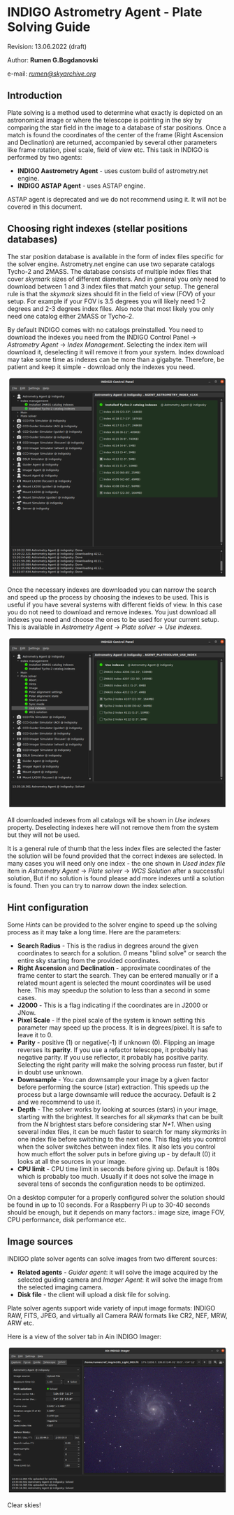 # INDIGO Astrometry Agent - Plate Solving Guide

Revision: 13.06.2022 (draft)

Author: **Rumen G.Bogdanovski**

e-mail: *rumen@skyarchive.org*

## Introduction

Plate solving is a method used to determine what exactly is depicted on an astronomical image or where the telescope is pointing in the sky by comparing the star field in the image to a database of star positions. Once a match is found the coordinates of the center of the frame (Right Ascension and Declination) are returned, accompanied by several other parameters like frame rotation, pixel scale, field of view etc. This task in INDIGO is performed by two agents:
- **INDIGO Aastrometry Agent** - uses custom build of astrometry.net engine.
- **INDIGO ASTAP Agent** - uses ASTAP engine.

ASTAP agent is deprecated and we do not recommend using it. It will not be covered in this document.

## Choosing right indexes (stellar positions databases)
The star position database is available in the form of index files specific for the solver engine. Astrometry.net engine can use two separate catalogs Tycho-2 and 2MASS.
The database consists of multiple index files that cover *skymark* sizes of different diameters. And in general you only need to download between 1 and 3 index files that match your setup. The general rule is that the *skymark* sizes should fit in the field of view (FOV) of your setup. For example if your FOV is 3.5 degrees you will likely need 1-2 degrees and 2-3 degrees index files. Also note that most likely you only need one catalog either 2MASS or Tycho-2.

By default INDIGO comes with no catalogs preinstalled. You need to download the indexes you need from the INDIGO Control Panel -> *Astrometry Agent* -> *Index Management*. Selecting the index item will download it, deselecting it will remove it from your system. Index download may take some time as indexes can be more than a gigabyte. Therefore, be patient and keep it simple - download only the indexes you need.

![](PLATE_SOLVING/Tycho-2.png)

Once the necessary indexes are downloaded you can narrow the search and speed up the process by choosing the indexes to be used. This is useful if you have several systems with different fields of view. In this case you do not need to download and remove indexes. You just download all indexes you need and choose the ones to be used for your current setup. This is available in *Astrometry Agent* -> *Plate solver* -> *Use indexes*.

![](PLATE_SOLVING/Use_index.png)

All downloaded indexes from all catalogs will be shown in *Use indexes* property. Deselecting indexes here will not remove them from the system but they will not be used.

It is a general rule of thumb that the less index files are selected the faster the solution will be found provided that the correct indexes are selected. In many cases you will need only one index - the one shown in *Used index file* item in *Astrometry Agent* -> *Plate solver* -> *WCS Solution* after a successful solution, But if no solution is found please add more indexes until a solution is found. Then you can try to narrow down the index selection.

## Hint configuration
Some *Hints* can be provided to the solver engine to speed up the solving process as it may take a long time. Here are the parameters:
- **Search Radius** - This is the radius in degrees around the given coordinates to search for a solution. *0* means "blind solve" or search the entire sky starting from the provided coordinates.
- **Right Ascension** and **Declination** - approximate coordinates of the frame center to start the search. They can be entered manually or if a related mount agent is selected the mount coordinates will be used here. This may speedup the solution to less than a second in some cases.
- **J2000** - This is a flag indicating if the coordinates are in J2000 or JNow.
- **Pixel Scale** - If the pixel scale of the system is known setting this parameter may speed up the process. It is in degrees/pixel. It is safe to leave it to 0.
- **Parity** - positive (1) or negative(-1) if unknown (0). Flipping an image reverses its **parity**. If you use a refactor telescope, it probably has negative parity. If you use reflector, it probably has positive parity. Selecting the right parity will make the solving process run faster, but if in doubt use unknown.
- **Downsample** - You can downsample your image by a given factor before performing the source (star) extraction. This speeds up the process but a large downsamle will reduce the accuracy. Default is 2 and we recommend to use it.
- **Depth** - The solver works by looking at sources (stars) in your image, starting with the brightest. It searches for all *skymarks* that can be built from the *N* brightest stars before considering star *N+1*. When using several index files, it can be much faster to search for many *skymarks* in one index file before switching to the next one. This flag lets you control when the solver switches between index files. It also lets you control how much effort the solver puts in before giving up - by default (0) it looks at all the sources in your image.
- **CPU limit** - CPU time limit in seconds before giving up. Default is 180s which is probably too much. Usually if it does not solve the image in several tens of seconds the configuration needs to be optimized.

On a desktop computer for a properly configured solver the solution should be found in up to 10 seconds. For a Raspberry Pi up to 30-40 seconds should be enough, but it depends on many factors.: image size, image FOV, CPU performance, disk performance etc.

## Image sources
INDIGO plate solver agents can solve images from two different sources:
- **Related agents** - *Guider agent*: it will solve the image acquired by the selected guiding camera and *Imager Agent*: it will solve the image from the selected imaging camera.
- **Disk file** - the client will upload a disk file for solving.

Plate solver agents support wide variety of input image formats: INDIGO RAW, FITS, JPEG, and virtually all Camera RAW formats like CR2, NEF, MRW, ARW etc.

Here is a view of the solver tab in Ain INDIGO Imager:

![](PLATE_SOLVING/M101_solved.png)

Clear skies!  
